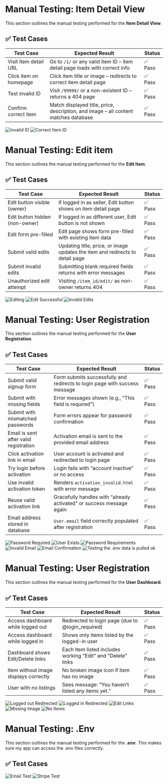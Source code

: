 


# Manual Testing: Item Detail View

This section outlines the manual testing performed for the **Item Detail View**.

## ✅ Test Cases


| Test Case                | Expected Result                                                                     | Status   |
|-------------------------|--------------------------------------------------------------------------------------|----------|
| Visit item detail URL   | Go to `/1/` or any valid item ID – item detail page loads with correct info         | ✅ Pass  |
| Click item on homepage  | Click item title or image – redirects to correct item detail page                   | ✅ Pass  |
| Test invalid ID         | Visit `/99999/` or a non-existent ID – returns a 404 page                           | ✅ Pass  |
| Confirm correct item    | Match displayed title, price, description, and image – all content matches database | ✅ Pass  |


![invalid ID](doc_images/invalidID.png) 
![Correct Item ID](doc_images/correctID.png) 


# Manual Testing: Edit item

This section outlines the manual testing performed for the **Edit Item**.

## ✅ Test Cases


| Test Case                      | Expected Result                                                                 | Status   |
|-------------------------------|----------------------------------------------------------------------------------|----------|
| Edit button visible (owner)   | If logged in as seller, Edit button shows on item detail page                   | ✅ Pass  |
| Edit button hidden (non-owner)| If logged in as different user, Edit button is not shown                        | ✅ Pass  |
| Edit form pre-filled          | Edit page shows form pre-filled with existing item data                         | ✅ Pass  |
| Submit valid edits            | Updating title, price, or image updates the item and redirects to detail page   | ✅ Pass  |
| Submit invalid edits          | Submitting blank required fields returns with error messages                    | ✅ Pass  |
| Unauthorized edit attempt     | Visiting `/item_id/edit/` as non-owner returns 404                              | ✅ Pass  |

![Editing](doc_images/editTest.png) 
![Edit Successful](doc_images/EditSuccessful.png) 
![Invalid Edits](doc_images/InvalidEdits.png) 



# Manual Testing: User Registration 

This section outlines the manual testing performed for the **User Registration**.

## ✅ Test Cases

| Test Case                                     | Expected Result                                                                 | Status   |
|----------------------------------------------|----------------------------------------------------------------------------------|----------|
| Submit valid signup form                     | Form submits successfully and redirects to login page with success message      | ✅ Pass  |
| Submit with missing fields                   | Error messages shown (e.g., "This field is required")                           | ✅ Pass  |
| Submit with mismatched passwords             | Form errors appear for password confirmation                                    | ✅ Pass  |
| Email is sent after valid registration       | Activation email is sent to the provided email address                          | ✅ Pass  |
| Click activation link in email               | User account is activated and redirected to login page                          | ✅ Pass  |
| Try login before activation                  | Login fails with “account inactive” or no access                                | ✅ Pass  |
| Use invalid activation token                 | Renders `activation_invalid.html` with error message                            | ✅ Pass  |
| Reuse valid activation link                  | Gracefully handles with “already activated” or success message again            | ✅ Pass  |
| Email address stored in database             | `User.email` field correctly populated after registration                        | ✅ Pass  |

![Password Required](doc_images/RequiredPassword.png) 
![User Exists](doc_images/UserExists.png) 
![Password Requirements](doc_images/PasswordRequirements.png) 
![Invalid Email](doc_images/InvalidEmail.png) 
![Email Confirmation](doc_images/EmailConfirmation.png) 
![Testing the .env data is pulled ok](doc_images/testingEnv.png) 





# Manual Testing: User Registration 

This section outlines the manual testing performed for the **User Dashboard**.

## ✅ Test Cases

| Test Case                             | Expected Result                                                                    | Status   |
|--------------------------------------|-------------------------------------------------------------------------------------|----------|
| Access dashboard while logged out    | Redirected to login page (due to @login_required)                                  | ✅ Pass  |
| Access dashboard while logged in     | Shows only items listed by the logged-in user                                      | ✅ Pass  |
| Dashboard shows Edit/Delete links    | Each item listed includes working "Edit" and "Delete" links                        | ✅ Pass  |
| Item without image displays correctly| No broken image icon if item has no image                                          | ✅ Pass  |
| User with no listings                | Sees message: “You haven’t listed any items yet.”                                  | ✅ Pass  |


![Logged out Redirected](doc_images/DashbaordDiverted.png) 
![Logged in Redirected](doc_images/DashboardLoggedin.png) 
![Edit Links](doc_images/DashboardLoggedin.png)  
![Missing Image](doc_images/ImageMissing.png) 
![No Items](doc_images/NoItems.png) 


# Manual Testing: .Env 

This section outlines the manual testing performed for the **.env**.  This makes sure my app can access the .env files correctly.

## ✅ Test Cases

![Email Test](doc_images/testingEnvEmail.png) 
![Stripe Test](doc_images/testingEnvStripe.png) 